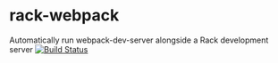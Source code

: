 # rack-webpack
Automatically run webpack-dev-server alongside a Rack development server
[![Build Status](https://travis-ci.org/Gusto/rack-webpack.svg?branch=master)](https://travis-ci.org/Gusto/rack-webpack)
